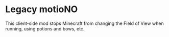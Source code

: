 # Legacy motioNO
This client-side mod stops Minecraft from changing the Field of View when running, using potions and bows, etc.
